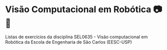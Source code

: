 # Visão Computacional em Robótica 📷🤖

Listas de exercícios da disciplina SEL0635 - Visão computacional em Robótica da Escola de Engenharia de São Carlos (EESC-USP)
